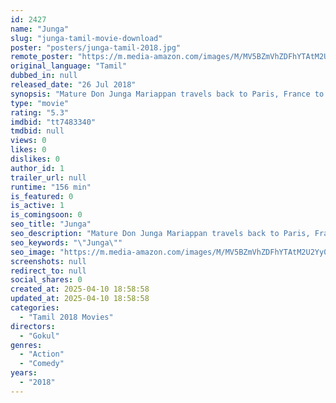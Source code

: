 ```yaml
---
id: 2427
name: "Junga"
slug: "junga-tamil-movie-download"
poster: "posters/junga-tamil-2018.jpg"
remote_poster: "https://m.media-amazon.com/images/M/MV5BZmVhZDFhYTAtM2U2Yy00MzkxLWFkNDQtY2I0YTBkOTU2YjMxXkEyXkFqcGc@._V1_SX300.jpg"
original_language: "Tamil"
dubbed_in: null
released_date: "26 Jul 2018"
synopsis: "Mature Don Junga Mariappan travels back to Paris, France to find and take revenge on the drug dealers who killed his friend."
type: "movie"
rating: "5.3"
imdbid: "tt7483340"
tmdbid: null
views: 0
likes: 0
dislikes: 0
author_id: 1
trailer_url: null
runtime: "156 min"
is_featured: 0
is_active: 1
is_comingsoon: 0
seo_title: "Junga"
seo_description: "Mature Don Junga Mariappan travels back to Paris, France to find and take revenge on the drug dealers who killed his friend."
seo_keywords: "\"Junga\""
seo_image: "https://m.media-amazon.com/images/M/MV5BZmVhZDFhYTAtM2U2Yy00MzkxLWFkNDQtY2I0YTBkOTU2YjMxXkEyXkFqcGc@._V1_SX300.jpg"
screenshots: null
redirect_to: null
social_shares: 0
created_at: 2025-04-10 18:58:58
updated_at: 2025-04-10 18:58:58
categories:
  - "Tamil 2018 Movies"
directors:
  - "Gokul"
genres:
  - "Action"
  - "Comedy"
years:
  - "2018"
---
```

